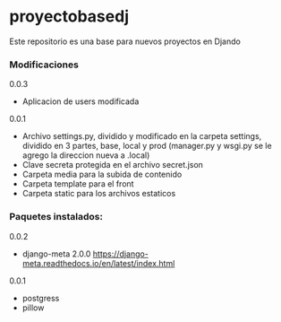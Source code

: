 # proyectobasedj

Este repositorio es una base para nuevos proyectos en Djando

### Modificaciones
0.0.3
- Aplicacion de users modificada

0.0.1
- Archivo settings.py, dividido y modificado en la carpeta settings, dividido en 3 partes, base, local y prod (manager.py y wsgi.py se le agrego la direccion nueva a .local)
- Clave secreta protegida en el archivo secret.json
- Carpeta media para la subida de contenido
- Carpeta template para el front
- Carpeta static para los archivos estaticos 

### Paquetes instalados:

0.0.2
- django-meta 2.0.0 https://django-meta.readthedocs.io/en/latest/index.html
  
0.0.1
- postgress
- pillow